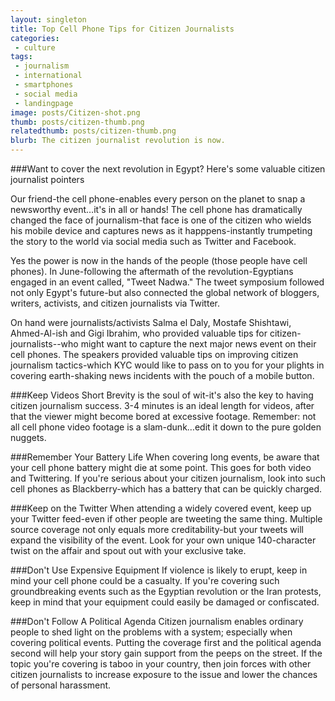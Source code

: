 ```yaml
---
layout: singleton
title: Top Cell Phone Tips for Citizen Journalists
categories:
 - culture
tags:
 - journalism
 - international
 - smartphones
 - social media
 - landingpage
image: posts/Citizen-shot.png
thumb: posts/citizen-thumb.png
relatedthumb: posts/citizen-thumb.png
blurb: The citizen journalist revolution is now.
---
```


###Want to cover the next revolution in Egypt? Here's some valuable citizen journalist pointers

Our friend-the cell phone-enables every person on the planet to snap a newsworthy event…it's in all or hands! The cell phone has dramatically changed the face of journalism-that face is one of the citizen who wields his mobile device and captures news as it happpens-instantly trumpeting the story to the world via social media such as Twitter and Facebook.

Yes the power is now in the hands of the people (those people have cell phones). In June-following the aftermath of the revolution-Egyptians engaged in an event called, "Tweet Nadwa." The tweet symposium followed not only Egypt's future-but also connected the global network of bloggers, writers, activists, and citizen journalists via Twitter.

On hand were journalists/activists Salma el Daly, Mostafe Shishtawi, Ahmed-Al-ish and Gigi Ibrahim, who provided valuable tips for citizen-journalists--who might want to capture the next major news event on their cell phones. The speakers provided valuable tips on improving citizen journalism tactics-which KYC would like to pass on to you for your plights in covering earth-shaking news incidents with the pouch of a mobile button.

###Keep Videos Short
Brevity is the soul of wit-it's also the key to having citizen journalism success. 3-4 minutes is an ideal length for videos, after that the viewer might become bored at excessive footage. Remember: not all cell phone video footage is a slam-dunk…edit it down to the pure golden nuggets.

###Remember Your Battery Life
When covering long events, be aware that your cell phone battery might die at some point. This goes for both video and Twittering. If you're serious about your citizen journalism, look into such cell phones as Blackberry-which has a battery that can be quickly charged.

###Keep on the Twitter
When attending a widely covered event, keep up your Twitter feed-even if other people are tweeting the same thing. Multiple source coverage not only equals more creditability-but your tweets will expand the visibility of the event. Look for your own unique 140-character twist on the affair and spout out with your exclusive take.

###Don't Use Expensive Equipment
If violence is likely to erupt, keep in mind your cell phone could be a casualty. If you're covering such groundbreaking events such as the Egyptian revolution or the Iran protests, keep in mind that your equipment could easily be damaged or confiscated.

###Don't Follow A Political Agenda
Citizen journalism enables ordinary people to shed light on the problems with a system; especially when covering political events. Putting the coverage first and the political agenda second will help your story gain support from the peeps on the street. If the topic you're covering is taboo in your country, then join forces with other citizen journalists to increase exposure to the issue and lower the chances of personal harassment.

